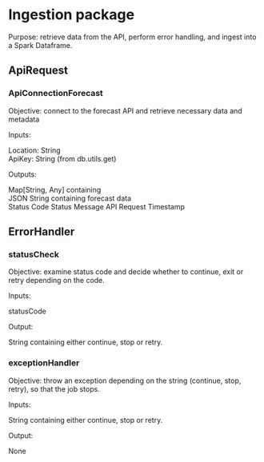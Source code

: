 # Ingestion package

Purpose: retrieve data from the API, perform error handling, and ingest into a Spark Dataframe.

## ApiRequest

### ApiConnectionForecast

Objective: connect to the forecast API and retrieve necessary data and metadata

Inputs:  

Location: String  
ApiKey: String (from db.utils.get)

Outputs:  

Map[String, Any] containing  
JSON String containing forecast data  
Status Code
Status Message
API Request Timestamp

## ErrorHandler

### statusCheck

Objective: examine status code and decide whether to continue, exit or retry depending on the code.  

Inputs:  

statusCode

Output:  

String containing either continue, stop or retry.

### exceptionHandler

Objective: throw an exception depending on the string (continue, stop, retry), so that the job stops.  

Inputs:  

String containing either continue, stop or retry.  

Output:  

None  
